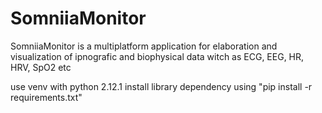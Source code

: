 # SomniiaMonitor
SomniiaMonitor is a multiplatform application for elaboration and visualization of ipnografic and biophysical data witch as ECG, EEG, HR, HRV, SpO2 etc 

use venv with python 2.12.1
install library dependency using "pip install -r requirements.txt"
